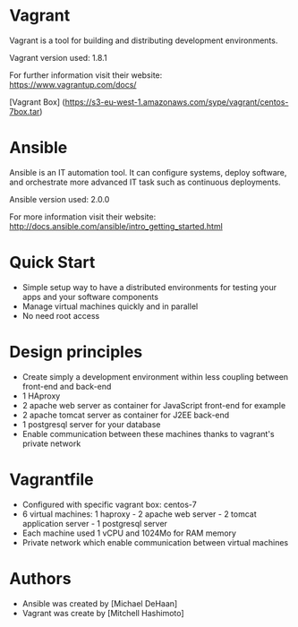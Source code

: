 Vagrant
=======
Vagrant is a tool for building and distributing development environments.

Vagrant version used: 1.8.1

For further information visit their website: https://www.vagrantup.com/docs/

[Vagrant Box] (https://s3-eu-west-1.amazonaws.com/sype/vagrant/centos-7box.tar)

Ansible
=======
Ansible is an IT automation tool. It can configure systems, deploy software, and orchestrate more advanced IT task such as continuous deployments.

Ansible version used: 2.0.0

For more information visit their website: http://docs.ansible.com/ansible/intro_getting_started.html

Quick Start
===========

 * Simple setup way to have a distributed environments for testing your apps and your software components
 * Manage virtual machines quickly and in parallel 
 * No need root access

Design principles
=================

 * Create simply a development environment within less coupling between front-end and back-end
 * 1 HAproxy
 * 2 apache web server as container for JavaScript front-end for example
 * 2 apache tomcat server as container for J2EE back-end
 * 1 postgresql server for your database
 * Enable communication between these machines thanks to vagrant's private network

Vagrantfile
===========

 * Configured with specific vagrant box: centos-7
 * 6 virtual machines: 1 haproxy - 2 apache web server - 2 tomcat application server - 1 postgresql server
 * Each machine used 1 vCPU and 1024Mo for RAM memory
 * Private network which enable communication between virtual machines

Authors
=========

 * Ansible was created by [Michael DeHaan]
 * Vagrant was create by [Mitchell Hashimoto]
